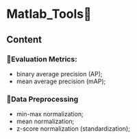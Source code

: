 # Matlab_Tools🔨

## Content
### 📐Evaluation Metrics:
- binary average precision (AP);
- mean average precision (mAP);


### 🚿Data Preprocessing
- min-max normalization;
- mean normalization;
- z-score normalization (standardization);
